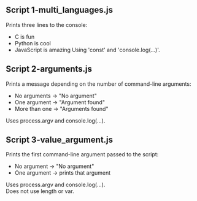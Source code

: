

## Script 1-multi_languages.js

Prints three lines to the console:
- C is fun
- Python is cool
- JavaScript is amazing
Using 'const' and 'console.log(...)'.
## Script 2-arguments.js

Prints a message depending on the number of command-line arguments:
- No arguments → "No argument"
- One argument → "Argument found"
- More than one → "Arguments found"

Uses process.argv and console.log(...).
## Script 3-value_argument.js

Prints the first command-line argument passed to the script:
- No argument → "No argument"
- One argument → prints that argument

Uses process.argv and console.log(...).  
Does not use length or var.